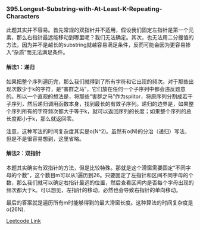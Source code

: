 ### 395.Longest-Substring-with-At-Least-K-Repeating-Characters

此题其实并不容易。首先常规的双指针并不适用，假设我们固定左指针是第一个元素，那么右指针最远能移动到哪里呢？我们无法确定。其次，也无法用二分搜值的方法，因为并不是越长的substring就越容易满足条件，反而可能会因为更容易掺入“杂质”而无法满足条件。

#### 解法1：递归
如果把整个序列遍历完，那么我们就得到了所有字符和它出现的频次。对于那些出现次数少于k的字符，是“害群之马”，它们放在任何一个子序列中都会违反题意的。所以一个直观的想法是，将那些“害群之马”作为splitor，将原序列分割成若干子序列，然后递归调用函数本身，找到最长的有效子序列。递归的边界是，如果整个序列所有的字符频次都大于等于k，就可以返回序列的长度；如果整个序列的总长度都小于k，那么就返回零。

注意，这种写法的时间复杂度其实是o(N^2)。虽然有o(N)的分治（递归）写法，但是不是很容易想到，这里省略。

#### 解法2：双指针
本题其实确实有双指针的方法，但是比较特殊。那就是这个滑窗需要固定“不同字母的个数”，这个数目m可以从1遍历到26。只要固定了左指针和区间不同字母的个数，那么我们就可以确定右指针最远的位置，然后查看区间内是否每个字母出现的频次都大于k。可以想见，左指针的移动，必然也会导致右指针的单向移动。

最后的答案就是遍历所有m时能够得到的最大滑窗长度。这种算法的时间复杂度是o(26N).

[Leetcode Link](https://leetcode.com/problems/longest-substring-with-at-least-k-repeating-characters)
